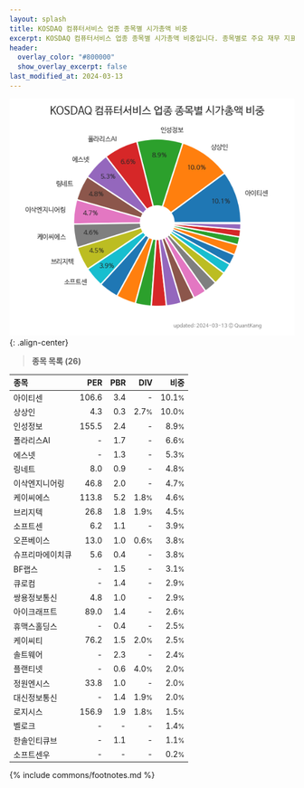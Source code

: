 ```yaml
---
layout: splash
title: KOSDAQ 컴퓨터서비스 업종 종목별 시가총액 비중
excerpt: KOSDAQ 컴퓨터서비스 업종 종목별 시가총액 비중입니다. 종목별로 주요 재무 지표를 함께 표시합니다.
header:
  overlay_color: "#800000"
  show_overlay_excerpt: false
last_modified_at: 2024-03-13
---
```



![KOSDAQ 컴퓨터서비스 업종 종목별 시가총액 비중](/stats/sector/images/kosdaq_업종_컴퓨터서비스_종목.png){: .align-center}


> **종목 목록 (26)**<a id="list"></a>

| **종목** | **PER** | **PBR** | **DIV** | **비중** |
| :------- | ------: | ------: | ------: | -------: |
| 아이티센 | 106.6 | 3.4 | - | 10.1<small>%</small> |
| 상상인 | 4.3 | 0.3 | 2.7<small>%</small> | 10.0<small>%</small> |
| 인성정보 | 155.5 | 2.4 | - | 8.9<small>%</small> |
| 폴라리스AI | - | 1.7 | - | 6.6<small>%</small> |
| 에스넷 | - | 1.3 | - | 5.3<small>%</small> |
| 링네트 | 8.0 | 0.9 | - | 4.8<small>%</small> |
| 이삭엔지니어링 | 46.8 | 2.0 | - | 4.7<small>%</small> |
| 케이씨에스 | 113.8 | 5.2 | 1.8<small>%</small> | 4.6<small>%</small> |
| 브리지텍 | 26.8 | 1.8 | 1.9<small>%</small> | 4.5<small>%</small> |
| 소프트센 | 6.2 | 1.1 | - | 3.9<small>%</small> |
| 오픈베이스 | 13.0 | 1.0 | 0.6<small>%</small> | 3.8<small>%</small> |
| 슈프리마에이치큐 | 5.6 | 0.4 | - | 3.8<small>%</small> |
| BF랩스 | - | 1.5 | - | 3.1<small>%</small> |
| 큐로컴 | - | 1.4 | - | 2.9<small>%</small> |
| 쌍용정보통신 | 4.8 | 1.0 | - | 2.9<small>%</small> |
| 아이크래프트 | 89.0 | 1.4 | - | 2.6<small>%</small> |
| 휴맥스홀딩스 | - | 0.4 | - | 2.5<small>%</small> |
| 케이씨티 | 76.2 | 1.5 | 2.0<small>%</small> | 2.5<small>%</small> |
| 솔트웨어 | - | 2.3 | - | 2.4<small>%</small> |
| 플랜티넷 | - | 0.6 | 4.0<small>%</small> | 2.0<small>%</small> |
| 정원엔시스 | 33.8 | 1.0 | - | 2.0<small>%</small> |
| 대신정보통신 | - | 1.4 | 1.9<small>%</small> | 2.0<small>%</small> |
| 로지시스 | 156.9 | 1.9 | 1.8<small>%</small> | 1.5<small>%</small> |
| 벨로크 | - | - | - | 1.4<small>%</small> |
| 한솔인티큐브 | - | 1.1 | - | 1.1<small>%</small> |
| 소프트센우 | - | - | - | 0.2<small>%</small> |

{% include commons/footnotes.md %}